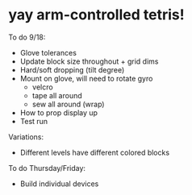 # yay arm-controlled tetris!

To do 9/18:

- Glove tolerances
- Update block size throughout + grid dims
- Hard/soft dropping (tilt degree)
- Mount on glove, will need to rotate gyro
  - velcro
  - tape all around
  - sew all around (wrap)
- How to prop display up
- Test run

Variations:

- Different levels have different colored blocks

To do Thursday/Friday:

- Build individual devices
